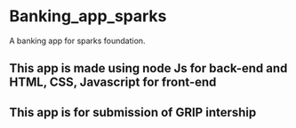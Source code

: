 # Banking_app_sparks
A banking app for sparks foundation.

## This app is made using node Js for back-end and HTML, CSS, Javascript for front-end

## This app is for submission of GRIP intership
